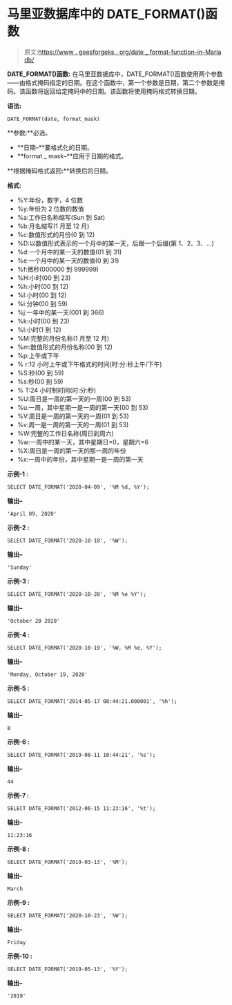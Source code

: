 # 马里亚数据库中的 DATE_FORMAT()函数

> 原文:[https://www . geesforgeks . org/date _ format-function-in-Maria db/](https://www.geeksforgeeks.org/date_format-function-in-mariadb/)

**DATE_FORMAT()函数:**
在马里亚数据库中，DATE_FORMAT()函数使用两个参数——由格式掩码指定的日期。在这个函数中，第一个参数是日期，第二个参数是掩码。该函数将返回给定掩码中的日期。该函数将使用掩码格式转换日期。

**语法:**

```
DATE_FORMAT(date, format_mask)
```

**参数:**必选。

*   **日期–**要格式化的日期。
*   **format _ mask–**应用于日期的格式。

**根据掩码格式返回:**转换后的日期。

**格式:**

*   %Y:年份，数字，4 位数
*   %y:年份为 2 位数的数值
*   %a:工作日名称缩写(Sun 到 Sat)
*   %b:月名缩写(1 月至 12 月)
*   %c:数值形式的月份(0 到 12)
*   %D:以数值形式表示的一个月中的某一天，后跟一个后缀(第 1、2、3、…)
*   %d:一个月中的某一天的数值(01 到 31)
*   %e:一个月中的某一天的数值(0 到 31)
*   %f:微秒(000000 到 999999)
*   %H:小时(00 到 23)
*   %h:小时(00 到 12)
*   %I:小时(00 到 12)
*   %i:分钟(00 到 59)
*   %j:一年中的某一天(001 到 366)
*   %k:小时(00 到 23)
*   %l:小时(1 到 12)
*   %M:完整的月份名称(1 月至 12 月)
*   %m:数值形式的月份名称(00 到 12)
*   %p:上午或下午
*   % r:12 小时上午或下午格式的时间(时:分:秒上午/下午)
*   %S:秒(00 到 59)
*   %s:秒(00 到 59)
*   % T:24 小时制时间(时:分:秒)
*   %U:周日是一周的第一天的一周(00 到 53)
*   %u:一周，其中星期一是一周的第一天(00 到 53)
*   %V:周日是一周的第一天的一周(01 到 53)
*   %v:周一是一周的第一天的一周(01 到 53)
*   %W:完整的工作日名称(周日到周六)
*   %w:一周中的某一天，其中星期日=0，星期六=6
*   %X:周日是一周的第一天的那一周的年份
*   %x:一周中的年份，其中星期一是一周的第一天

**示例-1 :**

```
SELECT DATE_FORMAT('2020-04-09', '%M %d, %Y');
```

**输出–**

```
'April 09, 2020'
```

**示例-2 :**

```
SELECT DATE_FORMAT('2020-10-18', '%W');
```

**输出–**

```
'Sunday'
```

**示例-3 :**

```
SELECT DATE_FORMAT('2020-10-20', '%M %e %Y');
```

**输出–**

```
'October 20 2020'
```

**示例-4 :**

```
SELECT DATE_FORMAT('2020-10-19', '%W, %M %e, %Y');
```

**输出–**

```
'Monday, October 19, 2020'
```

**示例-5 :**

```
SELECT DATE_FORMAT('2014-05-17 08:44:21.000001', '%h');
```

**输出–**

```
8
```

**示例-6 :**

```
SELECT DATE_FORMAT('2019-08-11 10:44:21', '%s');
```

**输出–**

```
44
```

**示例-7 :**

```
SELECT DATE_FORMAT('2012-06-15 11:23:16', '%t');
```

**输出–**

```
11:23:16
```

**示例-8 :**

```
SELECT DATE_FORMAT('2019-03-13', '%M');
```

**输出–**

```
March
```

**示例-9 :**

```
SELECT DATE_FORMAT('2020-10-23', '%W');
```

**输出–**

```
Friday
```

**示例-10 :**

```
SELECT DATE_FORMAT('2019-05-13', '%Y');
```

**输出–**

```
'2019'
```